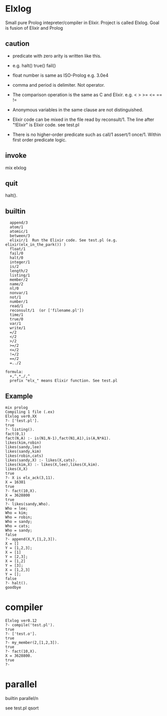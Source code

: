 # Elxlog

Small pure Prolog intepreter/compiler in Elixir.
Project is called Elxlog.
Goal is fusion of Elixir and Prolog

## caution
 - predicate with zero arity is written like this.
 - e.g. halt()  true()  fail()

 - float number is same as ISO-Prolog e.g. 3.0e4

 - comma and period is delimiter. Not operator.

 - The comparison operation is the same as C and Elixir.
 e.g. < > >= <= == !=

 - Anonymous variables in the same clause are not distinguished.

 - Elixir code can be mixed in the file read by reconsult/1.
 The line after "!Elixir" is Elixir code. see test.pl

 - There is no higher-order predicate such as call/1 assert/1 once/1.
 Within first order predicate logic.

## invoke

  mix elxlog

## quit

 halt().

## builtin
```
  append/3
  atom/1
  atomic/1
  between/3
  elixir/1  Run the Elixir code. See test.pl (e.g. elixir(elx_in_the_park()) )
  float/1
  fail/0
  halt/0
  integer/1
  is/2
  length/2
  listing/1
  member/2
  name/2
  nl/0
  nonvar/1
  not/1
  number/1
  read/1
  reconsult/1  (or ['filename.pl'])
  time/1
  true/0
  var/1
  write/1
  =/2
  </2
  >/2
  >=/2
  <=/2
  !=/2
  ==/2
  =../2

formula:
  +,^,*,/,^
  prefix "elx_" means Elixir function. See test.pl
```

## Example
```
mix prolog
Compiling 1 file (.ex)
Elxlog ver0.XX
?- ['test.pl'].
true
?- listing().
fact(0,1)
fact(N,A) :- is(N1,N-1),fact(N1,A1),is(A,N*A1).
likes(kim,robin)
likes(sandy,lee)
likes(sandy,kim)
likes(robin,cats)
likes(sandy,X) :- likes(X,cats).
likes(kim,X) :- likes(X,lee),likes(X,kim).
likes(X,X)
true
?- X is elx_ack(3,11).
X = 16381
true
?- fact(10,X).
X = 3628800
true
?- likes(sandy,Who).
Who = lee;
Who = kim;
Who = robin;
Who = sandy;
Who = cats;
Who = sandy;
false
?- append(X,Y,[1,2,3]).
X = []
Y = [1,2,3];
X = [1]
Y = [2,3];
X = [1,2]
Y = [3];
X = [1,2,3]
Y = [];
false
?- halt().
goodbye
```
# compiler

```
Elxlog ver0.12
?- compile('test.pl').
true
?- ['test.o'].
true
?- my_member(2,[1,2,3]).
true
?- fact(10,X).
X = 3628800.
true
?-
```

# parallel
builtin parallel/n

see test.pl qsort
